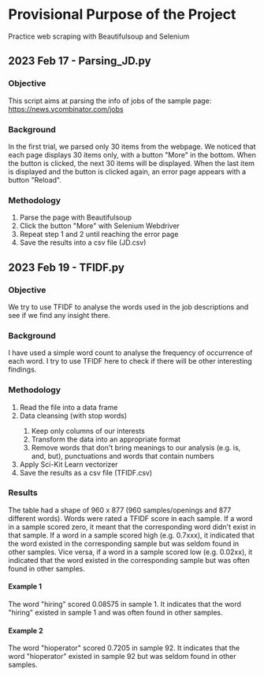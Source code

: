 # Provisional Purpose of the Project
Practice web scraping with Beautifulsoup and Selenium

## 2023 Feb 17 - Parsing_JD.py
### Objective
This script aims at parsing the info of jobs of the sample page: https://news.ycombinator.com/jobs

### Background
In the first trial, we parsed only 30 items from the webpage. We noticed that each page displays 30 items only, with a button "More" in the bottom.
When the button is clicked, the next 30 items will be displayed. 
When the last item is displayed and the button is clicked again, an error page appears with a button "Reload".

### Methodology
<ol>
  <li>Parse the page with Beautifulsoup</li>
  <li>Click the button "More" with Selenium Webdriver</li>
  <li>Repeat step 1 and 2 until reaching the error page</li>
  <li>Save the results into a csv file (JD.csv)</li>
</ol>

## 2023 Feb 19 - TFIDF.py
### Objective
We try to use TFIDF to analyse the words used in the job descriptions and see if we find any insight there.

### Background
I have used a simple word count to analyse the frequency of occurrence of each word. I try to use TFIDF here to check if there will be other interesting findings.

### Methodology
<ol>
  <li>Read the file into a data frame</li>
  <li>Data cleansing (with stop words)</li>
  <ol>
    <li>Keep only columns of our interests</li>
    <li>Transform the data into an appropriate format</li>
    <li>Remove words that don't bring meanings to our analysis (e.g. is, and, but), punctuations and words that contain numbers</li>
  </ol>
  <li>Apply Sci-Kit Learn vectorizer</li>
  <li>Save the results as a csv file (TFIDF.csv)</li>
</ol>

### Results
The table had a shape of 960 x 877 (960 samples/openings and 877 different words). Words were rated a TFIDF score in each sample. If a word in a sample scored zero, it meant that the corresponding word didn't exist in that sample. If a word in a sample scored high (e.g. 0.7xxx), it indicated that the word existed in the corresponding sample but was seldom found in other samples. Vice versa, if a word in a sample scored low (e.g. 0.02xx), it indicated that the word existed in the corresponding sample but was often found in other samples.

#### Example 1
The word "hiring" scored 0.08575 in sample 1. It indicates that the word "hiring" existed in sample 1 and was often found in other samples.

#### Example 2
The word "hioperator" scored 0.7205 in sample 92. It indicates that the word "hioperator" existed in sample 92 but was seldom found in other samples.

